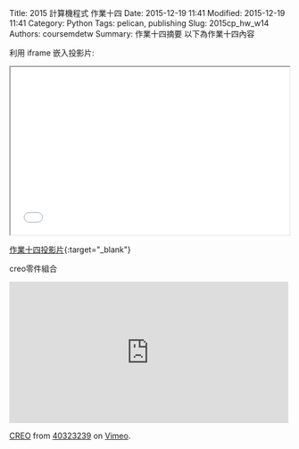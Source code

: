 Title: 2015 計算機程式 作業十四
Date: 2015-12-19 11:41
Modified: 2015-12-19 11:41
Category: Python
Tags: pelican, publishing
Slug: 2015cp_hw_w14
Authors: coursemdetw
Summary: 作業十四摘要
以下為作業十四內容

利用 iframe 嵌入投影片:

<iframe src="simplest14.html" width="500" height="300"></iframe>

[作業十四投影片](simplest14.html){:target="_blank"}

creo零件組合
<iframe src="https://player.vimeo.com/video/150592545" width="500" height="253" frameborder="0" webkitallowfullscreen mozallowfullscreen allowfullscreen></iframe> <p><a href="https://vimeo.com/150592545">CREO</a> from <a href="https://vimeo.com/user45596208">40323239</a> on <a href="https://vimeo.com">Vimeo</a>.</p>

